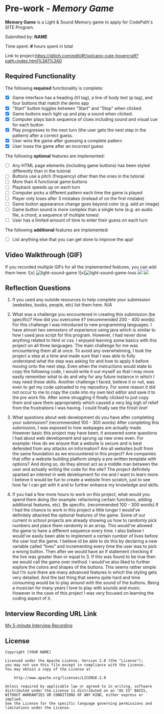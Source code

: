 # Pre-work - *Memory Game*

**Memory Game** is a Light & Sound Memory game to apply for CodePath's SITE Program. 

Submitted by: **NAME**

Time spent: **#** hours spent in total

Link to project:https://glitch.com/edit/#!/volcano-cute-hovercraft?path=index.html%3A1%3A0

## Required Functionality

The following **required** functionality is complete:

* [x] Game interface has a heading (h1 tag), a line of body text (p tag), and four buttons that match the demo app
* [x] "Start" button toggles between "Start" and "Stop" when clicked. 
* [x] Game buttons each light up and play a sound when clicked. 
* [x] Computer plays back sequence of clues including sound and visual cue for each button
* [x] Play progresses to the next turn (the user gets the next step in the pattern) after a correct guess. 
* [x] User wins the game after guessing a complete pattern
* [x] User loses the game after an incorrect guess

The following **optional** features are implemented:

* [ ] Any HTML page elements (including game buttons) has been styled differently than in the tutorial
* [ ] Buttons use a pitch (frequency) other than the ones in the tutorial
* [ ] More than 4 functional game buttons
* [ ] Playback speeds up on each turn
* [ ] Computer picks a different pattern each time the game is played
* [ ] Player only loses after 3 mistakes (instead of on the first mistake)
* [ ] Game button appearance change goes beyond color (e.g. add an image)
* [ ] Game button sound is more complex than a single tone (e.g. an audio file, a chord, a sequence of multiple tones)
* [ ] User has a limited amount of time to enter their guess on each turn

The following **additional** features are implemented:

- [ ] List anything else that you can get done to improve the app!

## Video Walkthrough (GIF)

If you recorded multiple GIFs for all the implemented features, you can add them here:
![x] ![light-sound-game](https://user-images.githubusercontent.com/92197236/161190733-bb68e981-28fc-4b96-8d3e-ef91e5470787.gif)
![x]![light-sound-game-loss](https://user-images.githubusercontent.com/92197236/161190797-4a164b07-de8e-4a80-ae25-7c96bbc216dc.gif)
![](gif3-link-here)
![](gif4-link-here)

## Reflection Questions
1. If you used any outside resources to help complete your submission (websites, books, people, etc) list them here. 
N/A

2. What was a challenge you encountered in creating this submission (be specific)? How did you overcome it? (recommended 200 - 400 words) 
    For this challenge I was introduced to new programming languages. I have almost two semesters of experience using java which is similar to how I used java script for this program. However, I had never done anything related to html or css. I enjoyed learning some basics with this project on all three languages. The main challenge for me was encountering them all at once. To avoid any overwhelming, I took the project a step at a time and made sure that I was able to fully understand what the step was asking for and how to apply it before moving onto the next step. Even when the instructions would state to copy the following code, I would write it out myself so that I may more easily remember what to do and why for any future instance in which I may need these skills. Another challenge I faced, believe it or not, was even to get my code uploaded to my repository. For some reason it did not occur to me to copy the code into my own text editor and save it to the pre work file. After some struggling it finally clicked to just copy them and save them appropriately which caused a very big sigh of relief from the frustrations I was having. I could finally see the finish line!

3. What questions about web development do you have after completing your submission? (recommended 100 - 300 words) 
After completing this submission, I was exposed to how webpages are actually made. However basic this project may have been, it answered some questions I had about web development and sprung up new ones even. For example:
How do we ensure that a website is secure and is best defended from any attacks on information?
Are all websites built from the same foundation as we encountered in this project?
Are companies that offer a website building platform simply a pre written template with options? And doing so, do they almost act as a middle man between the user and actually writing the code for the site?
The project definitely sparked an interest in web development for me and I want to learn more. I believe it would be fun to create a website from scratch, just to see how far I can get with it and to further enhance my knowledge and skills.  


4. If you had a few more hours to work on this project, what would you spend them doing (for example: refactoring certain functions, adding additional features, etc). Be specific. (recommended 100 - 300 words) 
If I had the chance to work in this project a little longer I would’ve definitely attacked the optional features of the game. Some of our current in school projects are already showing us how to randomly pick numbers and place them randomly in an array. This would’ve allowed the game to have a different sequence every time. I also believe I would’ve easily been able to implement a certain number of lives before the user lost the game. I believe id be able to do this by declaring a new variable called “lives” and incrementing every time the user was to pick a wrong button. Then after we would have an if statement checking if the live was greater than or equal to 3. If this was found to be true then we would call the game over method. I would’ve also liked to further explore the colors and shapes of the buttons. This seems rather simple but I’m sure there are many advanced features in which the styling gets very detailed. And the last thing that seems quite hard and time consuming would be to play around with the sound of the buttons. Being a musician for many years I love to play with sounds and music. However in the case of this project I was very focused on learning the coding aspect of it. 



## Interview Recording URL Link

[My 5-minute Interview Recording](your-link-here)


## License

    Copyright [YOUR NAME]

    Licensed under the Apache License, Version 2.0 (the "License");
    you may not use this file except in compliance with the License.
    You may obtain a copy of the License at

        http://www.apache.org/licenses/LICENSE-2.0

    Unless required by applicable law or agreed to in writing, software
    distributed under the License is distributed on an "AS IS" BASIS,
    WITHOUT WARRANTIES OR CONDITIONS OF ANY KIND, either express or implied.
    See the License for the specific language governing permissions and
    limitations under the License.
